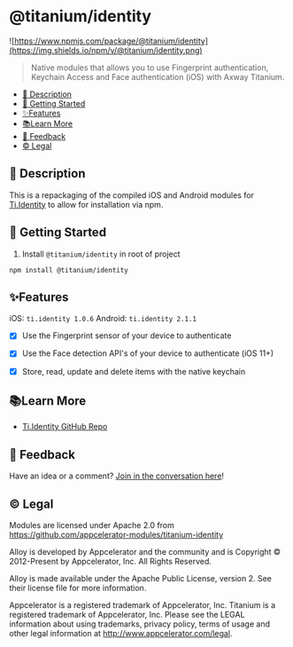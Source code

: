 # @titanium/identity

![https://www.npmjs.com/package/@titanium/identity](https://img.shields.io/npm/v/@titanium/identity.png)


> Native modules that allows you to use Fingerprint authentication, Keychain Access and Face authentication (iOS) with Axway Titanium.

- [📝 Description](#-Description)
- [🚀 Getting Started](#-Getting-Started)
- [✨Features](#Features)
- [📚Learn More](#Learn-More)
- [📣 Feedback](#-Feedback)
- [©️ Legal](#️-Legal)


## 📝 Description

This is a repackaging of the compiled iOS and Android modules for [Ti.Identity](https://github.com/appcelerator-modules/titanium-identity) to allow for installation via npm.

## 🚀 Getting Started

1. Install `@titanium/identity` in root of project

```
npm install @titanium/identity
```


## ✨Features

iOS: `ti.identity 1.0.6`
Android: `ti.identity 2.1.1`

* [x] Use the Fingerprint sensor of your device to authenticate
* [x] Use the Face detection API's of your device to authenticate (iOS 11+)
* [x] Store, read, update and delete items with the native keychain


## 📚Learn More

- [Ti.Identity GitHub Repo](https://github.com/appcelerator-modules/titanium-identity)

## 📣 Feedback

Have an idea or a comment?  [Join in the conversation here](https://github.com/brentonhouse/titanium-identity/issues)! 

## ©️ Legal

Modules are licensed under Apache 2.0 from https://github.com/appcelerator-modules/titanium-identity

Alloy is developed by Appcelerator and the community and is Copyright © 2012-Present by Appcelerator, Inc. All Rights Reserved.

Alloy is made available under the Apache Public License, version 2. See their license file for more information.

Appcelerator is a registered trademark of Appcelerator, Inc. Titanium is a registered trademark of Appcelerator, Inc. Please see the LEGAL information about using trademarks, privacy policy, terms of usage and other legal information at http://www.appcelerator.com/legal.